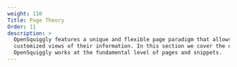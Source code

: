 ```yaml
---
weight: 110
Title: Page Theory
Order: 11
description: >
  OpenSquiggly features a unique and flexible page paradigm that allows developers to create highly
  customized views of their information. In this section we cover the underlying theory of how
  OpenSquiggly works at the fundamental level of pages and snippets.
---
```

